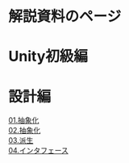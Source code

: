 # 解説資料のページ

# Unity初級編


# 設計編

[01.抽象化](/EducationText/設計/01-クラスの関係性を意識する.md)  
[02.抽象化](/EducationText/設計/02-抽象化.md)  
[03.派生](/EducationText/設計/03-派生.md)  
[04.インタフェース](/EducationText/設計/04-インタフェース.md)  
